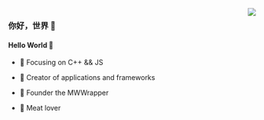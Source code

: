 <img align="right" src="https://github-readme-stats.vercel.app/api?username=aphcity&show_icons=true&icon_color=CE1D2D&text_color=718096&bg_color=ffffff&hide_title=true" />

### 你好，世界 👋

#### Hello World 👋

- :orange_book: Focusing on C++ && JS

- :hammer: Creator of applications and frameworks

- :ram: Founder the MWWrapper

- :meat_on_bone: Meat lover
